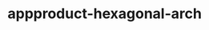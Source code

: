  # appproduct-hexagonal-arch                 
            
         
                       
        
               
                 
              
                      
       
       
          
    
   
  
 
